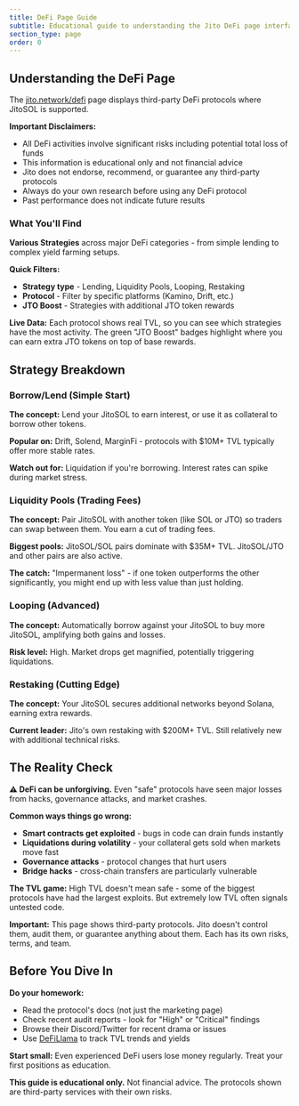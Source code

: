 ```yaml
---
title: DeFi Page Guide
subtitle: Educational guide to understanding the Jito DeFi page interface.
section_type: page
order: 0
---
```

## Understanding the DeFi Page

The [jito.network/defi](https://www.jito.network/defi/) page displays third-party DeFi protocols where JitoSOL is supported.

**Important Disclaimers:**

* All DeFi activities involve significant risks including potential total loss of funds
* This information is educational only and not financial advice
* Jito does not endorse, recommend, or guarantee any third-party protocols
* Always do your own research before using any DeFi protocol
* Past performance does not indicate future results

### What You'll Find

**Various Strategies** across major DeFi categories - from simple lending to complex yield farming setups.

**Quick Filters:** 

* **Strategy type** - Lending, Liquidity Pools, Looping, Restaking
* **Protocol** - Filter by specific platforms (Kamino, Drift, etc.)
* **JTO Boost** - Strategies with additional JTO token rewards

**Live Data:**
Each protocol shows real TVL, so you can see which strategies have the most activity. The green "JTO Boost" badges highlight where you can earn extra JTO tokens on top of base rewards.

## Strategy Breakdown

### Borrow/Lend (Simple Start)

**The concept:** Lend your JitoSOL to earn interest, or use it as collateral to borrow other tokens.

**Popular on:** Drift, Solend, MarginFi - protocols with $10M+ TVL typically offer more stable rates.

**Watch out for:** Liquidation if you're borrowing. Interest rates can spike during market stress.

### Liquidity Pools (Trading Fees)

**The concept:** Pair JitoSOL with another token (like SOL or JTO) so traders can swap between them. You earn a cut of trading fees.

**Biggest pools:** JitoSOL/SOL pairs dominate with $35M+ TVL. JitoSOL/JTO and other pairs are also active.

**The catch:** "Impermanent loss" - if one token outperforms the other significantly, you might end up with less value than just holding.

### Looping (Advanced)

**The concept:** Automatically borrow against your JitoSOL to buy more JitoSOL, amplifying both gains and losses.

**Risk level:** High. Market drops get magnified, potentially triggering liquidations.

### Restaking (Cutting Edge)

**The concept:** Your JitoSOL secures additional networks beyond Solana, earning extra rewards.

**Current leader:** Jito's own restaking with $200M+ TVL. Still relatively new with additional technical risks.

## The Reality Check

**⚠️ DeFi can be unforgiving.** Even "safe" protocols have seen major losses from hacks, governance attacks, and market crashes.

**Common ways things go wrong:**

* **Smart contracts get exploited** - bugs in code can drain funds instantly
* **Liquidations during volatility** - your collateral gets sold when markets move fast
* **Governance attacks** - protocol changes that hurt users
* **Bridge hacks** - cross-chain transfers are particularly vulnerable

**The TVL game:** High TVL doesn't mean safe - some of the biggest protocols have had the largest exploits. But extremely low TVL often signals untested code.

**Important:** This page shows third-party protocols. Jito doesn't control them, audit them, or guarantee anything about them. Each has its own risks, terms, and team.

## Before You Dive In

**Do your homework:**

* Read the protocol's docs (not just the marketing page)
* Check recent audit reports - look for "High" or "Critical" findings
* Browse their Discord/Twitter for recent drama or issues
* Use [DeFiLlama](https://defillama.com) to track TVL trends and yields

**Start small:** Even experienced DeFi users lose money regularly. Treat your first positions as education.

**This guide is educational only.** Not financial advice. The protocols shown are third-party services with their own risks.

